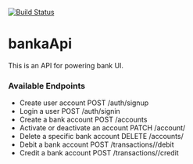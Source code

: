 [![Build Status](https://travis-ci.org/Wokoro/banka_api.svg?branch=develop)](https://travis-ci.org/Wokoro/banka_api)
# bankaApi

This is an API for powering bank UI.

### Available Endpoints


* Create user account POST /auth/signup
* Login a user POST /auth/signin
* Create a bank account POST /accounts
* Activate or deactivate an account PATCH /account/<account-number>
* Delete a specific bank account DELETE /accounts/<account-number>
* Debit a bank account POST /transactions/<account-number>/debit
* Credit a bank account POST /transactions/<account-number>/credit
